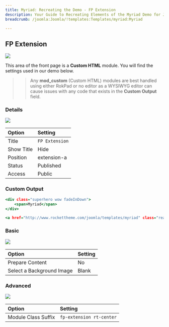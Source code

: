 ```yaml
---
title: Myriad: Recreating the Demo - FP Extension
description: Your Guide to Recreating Elements of the Myriad Demo for Joomla
breadcrumb: /joomla:Joomla/!templates:Templates/myriad:Myriad

---
```


FP Extension
-----

![][demo]

This area of the front page is a **Custom HTML** module. You will find the settings used in our demo below.

>> Any **mod_custom** (Custom HTML) modules are best handled using either RokPad or no editor as a WYSIWYG editor can cause issues with any code that exists in the **Custom Output** field.

### Details

![][demo2]

|   Option   |    Setting     |
| :--------- | :------------- |
| Title      | `FP Extension` |
| Show Title | Hide           |
| Position   | extension-a    |
| Status     | Published      |
| Access     | Public         |

### Custom Output

~~~ .html
<div class="superhero wow fadeInDown">
    <span>Myriad</span>
</div>

<a href="http://www.rockettheme.com/joomla/templates/myriad" class="readon wow zoomInUp" data-wow-delay="0.5s">Get it for $49</a>
~~~

### Basic

![][demo3]

|           Option          | Setting |
| :------------------------ | :------ |
| Prepare Content           | No      |
| Select a Background Image | Blank   |

### Advanced

![][demo4]

|        Option       |         Setting          |
| :------------------ | :----------------------- |
| Module Class Suffix | `fp-extension rt-center` |

[demo]: assets/demo_12.jpeg
[demo2]: assets/demo_11a.jpeg
[demo3]: assets/demo_11b.jpeg
[demo4]: assets/demo_11c.jpeg
